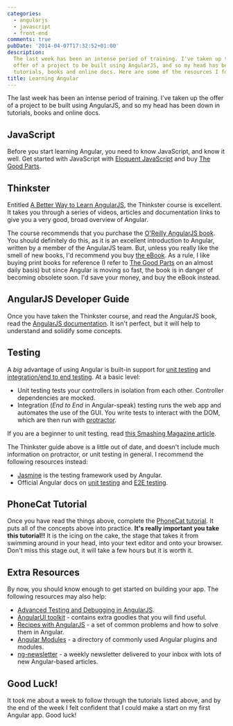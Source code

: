 ```yaml
---
categories:
  - angularjs
  - javascript
  - front-end
comments: true
pubDate: '2014-04-07T17:32:52+01:00'
description:
  The last week has been an intense period of training. I've taken up the
  offer of a project to be built using AngularJS, and so my head has been down in
  tutorials, books and online docs. Here are some of the resources I found useful.
title: Learning Angular
---
```


The last week has been an intense period of training. I've taken up the offer of a project to be built using AngularJS, and so my head has been down in tutorials, books and online docs.

## JavaScript

Before you start learning Angular, you need to know JavaScript, and know it well. Get started with JavaScript with [Eloquent JavaScript](http://eloquentjavascript.net/) and buy [The Good Parts](http://shop.oreilly.com/product/9780596517748.do).

## Thinkster

Entitled [A Better Way to Learn AngularJS](http://www.thinkster.io/angularjs/GtaQ0oMGIl/a-better-way-to-learn-angularjs), the Thinkster course is excellent. It takes you through a series of videos, articles and documentation links to give you a very good, broad overview of Angular.

The course recommends that you purchase the [O'Reilly AngularJS book](http://shop.oreilly.com/product/0636920028055.do). You should definitely do this, as it is an excellent introduction to Angular, written by a member of the AngularJS team. But, unless you really like the smell of new books, I'd recommend you buy [the eBook](http://www.amazon.co.uk/AngularJS-Brad-Green-ebook/dp/B00C9MYA7G/ref=tmm_kin_title_0). As a rule, I like buying print books for reference (I refer to [The Good Parts](http://shop.oreilly.com/product/9780596517748.do) on an almost daily basis) but since Angular is moving so fast, the book is in danger of becoming obsolete soon. I'd save your money, and buy the eBook instead.

## AngularJS Developer Guide

Once you have taken the Thinkster course, and read the AngularJS book, read the [AngularJS documentation](https://docs.angularjs.org/guide). It isn't perfect, but it will help to understand and solidify some concepts.

## Testing

A _big_ advantage of using Angular is built-in support for [unit testing](http://en.wikipedia.org/wiki/Unit_testing) and [integration/end to end testing](http://en.wikipedia.org/wiki/Integration_testing). At a basic level:

- Unit testing tests your controllers in isolation from each other. Controller dependencies are mocked.
- Integration (_End to End_ in Angular-speak) testing runs the web app and automates the use of the GUI. You write tests to interact with the DOM, which are then run with [protractor](https://github.com/angular/protractor).

If you are a beginner to unit testing, read [this Smashing Magazine article](http://www.smashingmagazine.com/2012/06/27/introduction-to-javascript-unit-testing/).

The Thinkster guide above is a little out of date, and doesn't include much information on protractor, or unit testing in general. I recommend the following resources instead:

- [Jasmine](http://jasmine.github.io/2.0/introduction.html) is the testing framework used by Angular.
- Official Angular docs on [unit testing](https://docs.angularjs.org/guide/unit-testing) and [E2E testing](https://docs.angularjs.org/guide/e2e-testing).

## PhoneCat Tutorial

Once you have read the things above, complete the [PhoneCat tutorial](https://github.com/angular/angular-phonecat). It puts all of the concepts above into practice. **It's really important you take this tutorial!!** It is the icing on the cake, the stage that takes it from swimming around in your head, into your text editor and onto your browser. Don't miss this stage out, it will take a few hours but it is worth it.

## Extra Resources

By now, you should know enough to get started on building your app. The following resources may also help:

- [Advanced Testing and Debugging in AngularJS](http://www.yearofmoo.com/2013/09/advanced-testing-and-debugging-in-angularjs.html).
- [AngularUI toolkit](http://angular-ui.github.io/) - contains extra goodies that you will find useful.
- [Recipes with AngularJS](http://fdietz.github.io/recipes-with-angular-js/) - a set of common problems and how to solve them in Angular.
- [Angular Modules](http://ngmodules.org/) - a directory of commonly used Angular plugins and modules.
- [ng-newsletter](http://www.ng-newsletter.com/) - a weekly newsletter delivered to your inbox with lots of new Angular-based articles.

## Good Luck!

It took me about a week to follow through the tutorials listed above, and by the end of the week I felt confident that I could make a start on my first Angular app. Good luck!
